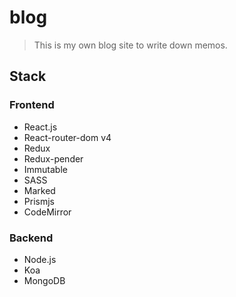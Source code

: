 # blog

> This is my own blog site to write down memos.

## Stack

### Frontend
- React.js
- React-router-dom v4
- Redux
- Redux-pender
- Immutable
- SASS
- Marked
- Prismjs
- CodeMirror

### Backend
- Node.js
- Koa
- MongoDB
